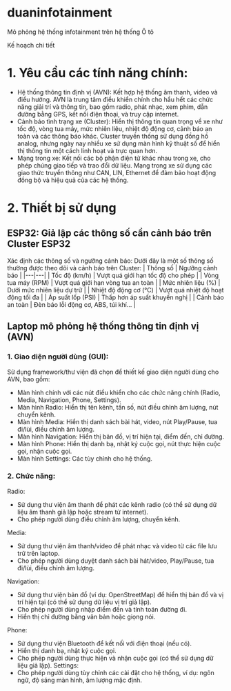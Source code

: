 # duaninfotainment
Mô phỏng hệ thống infotainment trên hệ thống Ô tô

Kế hoạch chi tiết
# 1.  Yêu cầu các tính năng chính:
- Hệ thống thông tin định vị (AVN): Kết hợp hệ thống âm thanh, video và điều hướng. AVN là trung tâm điều khiển chính cho hầu hết các chức năng giải trí và thông tin, bao gồm radio, phát nhạc, xem phim, dẫn đường bằng GPS, kết nối điện thoại, và truy cập internet.
- Cảnh báo tình trạng xe (Cluster): Hiển thị thông tin quan trọng về xe như tốc độ, vòng tua máy, mức nhiên liệu, nhiệt độ động cơ, cảnh báo an toàn và các thông báo khác. Cluster truyền thống sử dụng đồng hồ analog, nhưng ngày nay nhiều xe sử dụng màn hình kỹ thuật số để hiển thị thông tin một cách linh hoạt và trực quan hơn.
- Mạng trong xe: Kết nối các bộ phận điện tử khác nhau trong xe, cho phép chúng giao tiếp và trao đổi dữ liệu. Mạng trong xe sử dụng các giao thức truyền thông như CAN, LIN, Ethernet để đảm bảo hoạt động đồng bộ và hiệu quả của các hệ thống.

# 2. Thiết bị sử dụng 
## ESP32: Giả lập các thông số cần cảnh báo trên Cluster ESP32
Xác định các thông số và ngưỡng cảnh báo:
Dưới đây là một số thông số thường được theo dõi và cảnh báo trên Cluster:
| Thông số | Ngưỡng cảnh báo |
|---|---|
| Tốc độ (km/h) | Vượt quá giới hạn tốc độ cho phép |
| Vòng tua máy (RPM) | Vượt quá giới hạn vòng tua an toàn |
| Mức nhiên liệu (%) | Dưới mức nhiên liệu dự trữ |
| Nhiệt độ động cơ (°C) | Vượt quá nhiệt độ hoạt động tối đa |
| Áp suất lốp (PSI) | Thấp hơn áp suất khuyến nghị |
| Cảnh báo an toàn | Đèn báo lỗi động cơ, ABS, túi khí... |

## Laptop mô phỏng hệ thống thông tin định vị (AVN)
### 1. Giao diện người dùng (GUI):
Sử dụng framework/thư viện đã chọn để thiết kế giao diện người dùng cho AVN, bao gồm:
- Màn hình chính với các nút điều khiển cho các chức năng chính (Radio, Media, Navigation, Phone, Settings).
- Màn hình Radio: Hiển thị tên kênh, tần số, nút điều chỉnh âm lượng, nút chuyển kênh.
- Màn hình Media: Hiển thị danh sách bài hát, video, nút Play/Pause, tua đi/lùi, điều chỉnh âm lượng.
- Màn hình Navigation: Hiển thị bản đồ, vị trí hiện tại, điểm đến, chỉ đường.
- Màn hình Phone: Hiển thị danh bạ, nhật ký cuộc gọi, nút thực hiện cuộc gọi, nhận cuộc gọi.
- Màn hình Settings: Các tùy chỉnh cho hệ thống.

### 2. Chức năng:
Radio:
- Sử dụng thư viện âm thanh để phát các kênh radio (có thể sử dụng dữ liệu âm thanh giả lập hoặc stream từ internet).
- Cho phép người dùng điều chỉnh âm lượng, chuyển kênh.

Media:
- Sử dụng thư viện âm thanh/video để phát nhạc và video từ các file lưu trữ trên laptop.
- Cho phép người dùng duyệt danh sách bài hát/video, Play/Pause, tua đi/lùi, điều chỉnh âm lượng.

Navigation:
- Sử dụng thư viện bản đồ (ví dụ: OpenStreetMap) để hiển thị bản đồ và vị trí hiện tại (có thể sử dụng dữ liệu vị trí giả lập).
- Cho phép người dùng nhập điểm đến và tính toán đường đi.
- Hiển thị chỉ đường bằng văn bản hoặc giọng nói.

Phone:
- Sử dụng thư viện Bluetooth để kết nối với điện thoại (nếu có).
- Hiển thị danh bạ, nhật ký cuộc gọi.
- Cho phép người dùng thực hiện và nhận cuộc gọi (có thể sử dụng dữ liệu giả lập).
Settings:
- Cho phép người dùng tùy chỉnh các cài đặt cho hệ thống, ví dụ: ngôn ngữ, độ sáng màn hình, âm lượng mặc định.
